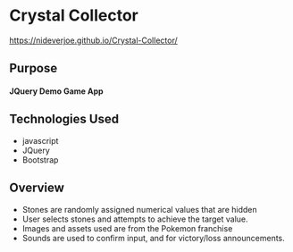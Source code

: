 # Crystal Collector
https://nideverjoe.github.io/Crystal-Collector/

## Purpose
#### JQuery Demo Game App

## Technologies Used
* javascript
* JQuery
* Bootstrap
  
## Overview
* Stones are randomly assigned numerical values that are hidden
* User selects stones and attempts to achieve the target value.
* Images and assets used are from the Pokemon franchise
* Sounds are used to confirm input, and for victory/loss announcements.
